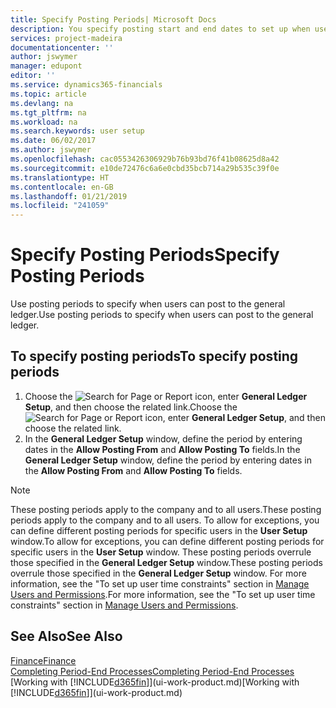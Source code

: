 ```yaml
---
title: Specify Posting Periods| Microsoft Docs
description: You specify posting start and end dates to set up when users can post to the general ledger.
services: project-madeira
documentationcenter: ''
author: jswymer
manager: edupont
editor: ''
ms.service: dynamics365-financials
ms.topic: article
ms.devlang: na
ms.tgt_pltfrm: na
ms.workload: na
ms.search.keywords: user setup
ms.date: 06/02/2017
ms.author: jswymer
ms.openlocfilehash: cac0553426306929b76b93bd76f41b08625d8a42
ms.sourcegitcommit: e10de72476c6a6e0cbd35bcb714a29b535c39f0e
ms.translationtype: HT
ms.contentlocale: en-GB
ms.lasthandoff: 01/21/2019
ms.locfileid: "241059"
---
```

# <a name="specify-posting-periods"></a><span data-ttu-id="7cea6-103">Specify Posting Periods</span><span class="sxs-lookup"><span data-stu-id="7cea6-103">Specify Posting Periods</span></span>
<span data-ttu-id="7cea6-104">Use posting periods to specify when users can post to the general ledger.</span><span class="sxs-lookup"><span data-stu-id="7cea6-104">Use posting periods to specify when users can post to the general ledger.</span></span>  

## <a name="to-specify-posting-periods"></a><span data-ttu-id="7cea6-105">To specify posting periods</span><span class="sxs-lookup"><span data-stu-id="7cea6-105">To specify posting periods</span></span>
1. <span data-ttu-id="7cea6-106">Choose the ![Search for Page or Report](media/ui-search/search_small.png "Search for Page or Report icon") icon, enter **General Ledger Setup**, and then choose the related link.</span><span class="sxs-lookup"><span data-stu-id="7cea6-106">Choose the ![Search for Page or Report](media/ui-search/search_small.png "Search for Page or Report icon") icon, enter **General Ledger Setup**, and then choose the related link.</span></span>  
2. <span data-ttu-id="7cea6-107">In the **General Ledger Setup** window, define the period by entering dates in the **Allow Posting From** and **Allow Posting To** fields.</span><span class="sxs-lookup"><span data-stu-id="7cea6-107">In the **General Ledger Setup** window, define the period by entering dates in the **Allow Posting From** and **Allow Posting To** fields.</span></span>  

> [!NOTE]  
>   <span data-ttu-id="7cea6-108">These posting periods apply to the company and to all users.</span><span class="sxs-lookup"><span data-stu-id="7cea6-108">These posting periods apply to the company and to all users.</span></span> <span data-ttu-id="7cea6-109">To allow for exceptions, you can define different posting periods for specific users in the **User Setup** window.</span><span class="sxs-lookup"><span data-stu-id="7cea6-109">To allow for exceptions, you can define different posting periods for specific users in the **User Setup** window.</span></span> <span data-ttu-id="7cea6-110">These posting periods overrule those specified in the **General Ledger Setup** window.</span><span class="sxs-lookup"><span data-stu-id="7cea6-110">These posting periods overrule those specified in the **General Ledger Setup** window.</span></span> <span data-ttu-id="7cea6-111">For more information, see the "To set up user time constraints" section in [Manage Users and Permissions](ui-how-users-permissions.md).</span><span class="sxs-lookup"><span data-stu-id="7cea6-111">For more information, see the "To set up user time constraints" section in [Manage Users and Permissions](ui-how-users-permissions.md).</span></span>

## <a name="see-also"></a><span data-ttu-id="7cea6-112">See Also</span><span class="sxs-lookup"><span data-stu-id="7cea6-112">See Also</span></span>
[<span data-ttu-id="7cea6-113">Finance</span><span class="sxs-lookup"><span data-stu-id="7cea6-113">Finance</span></span>](finance.md)  
[<span data-ttu-id="7cea6-114">Completing Period-End Processes</span><span class="sxs-lookup"><span data-stu-id="7cea6-114">Completing Period-End Processes</span></span>](year-how-complete-period-end-processes.md)  
<span data-ttu-id="7cea6-115">[Working with [!INCLUDE[d365fin](includes/d365fin_md.md)]](ui-work-product.md)</span><span class="sxs-lookup"><span data-stu-id="7cea6-115">[Working with [!INCLUDE[d365fin](includes/d365fin_md.md)]](ui-work-product.md)</span></span>
